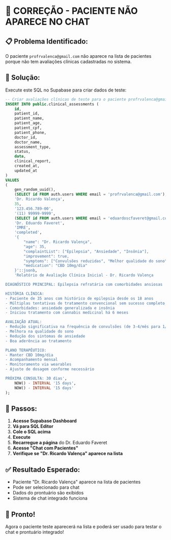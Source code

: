 # 🔧 CORREÇÃO - PACIENTE NÃO APARECE NO CHAT

## 📋 Problema Identificado:
O paciente `profrvalenca@gmail.com` não aparece na lista de pacientes porque não tem avaliações clínicas cadastradas no sistema.

## 🎯 Solução:
Execute este SQL no Supabase para criar dados de teste:

```sql
-- Criar avaliações clínicas de teste para o paciente profrvalenca@gmail.com
INSERT INTO public.clinical_assessments (
    id,
    patient_id,
    patient_name,
    patient_age,
    patient_cpf,
    patient_phone,
    doctor_id,
    doctor_name,
    assessment_type,
    status,
    data,
    clinical_report,
    created_at,
    updated_at
)
VALUES 
(
    gen_random_uuid(),
    (SELECT id FROM auth.users WHERE email = 'profrvalenca@gmail.com'),
    'Dr. Ricardo Valença',
    35,
    '123.456.789-00',
    '(11) 99999-9999',
    (SELECT id FROM auth.users WHERE email = 'eduardoscfaveret@gmail.com'),
    'Dr. Eduardo Faveret',
    'IMRE',
    'completed',
    '{
        "name": "Dr. Ricardo Valença",
        "age": 35,
        "complaintList": ["Epilepsia", "Ansiedade", "Insônia"],
        "improvement": true,
        "symptoms": ["Convulsões reduzidas", "Melhor qualidade do sono"],
        "medication": "CBD 10mg/dia"
    }'::jsonb,
    'Relatório de Avaliação Clínica Inicial - Dr. Ricardo Valença

DIAGNÓSTICO PRINCIPAL: Epilepsia refratária com comorbidades ansiosas

HISTÓRIA CLÍNICA:
- Paciente de 35 anos com histórico de epilepsia desde os 18 anos
- Múltiplas tentativas de tratamento convencional sem sucesso completo
- Comorbidades: ansiedade generalizada e insônia
- Iniciou tratamento com cannabis medicinal há 6 meses

AVALIAÇÃO ATUAL:
- Redução significativa na frequência de convulsões (de 3-4/mês para 1/mês)
- Melhora na qualidade do sono
- Redução dos sintomas de ansiedade
- Boa aderência ao tratamento

PLANO TERAPÊUTICO:
- Manter CBD 10mg/dia
- Acompanhamento mensal
- Monitoramento via wearables
- Ajuste de dosagem conforme necessário

PRÓXIMA CONSULTA: 30 dias',
    NOW() - INTERVAL '15 days',
    NOW() - INTERVAL '15 days'
);
```

## 🎯 Passos:

1. **Acesse Supabase Dashboard**
2. **Vá para SQL Editor**
3. **Cole o SQL acima**
4. **Execute**
5. **Recarregue a página** do Dr. Eduardo Faveret
6. **Acesse "Chat com Pacientes"**
7. **Verifique se "Dr. Ricardo Valença" aparece na lista**

## ✅ Resultado Esperado:
- Paciente "Dr. Ricardo Valença" aparece na lista de pacientes
- Pode ser selecionado para chat
- Dados do prontuário são exibidos
- Sistema de chat integrado funciona

## 🎉 Pronto!
Agora o paciente teste aparecerá na lista e poderá ser usado para testar o chat e prontuário integrado!
